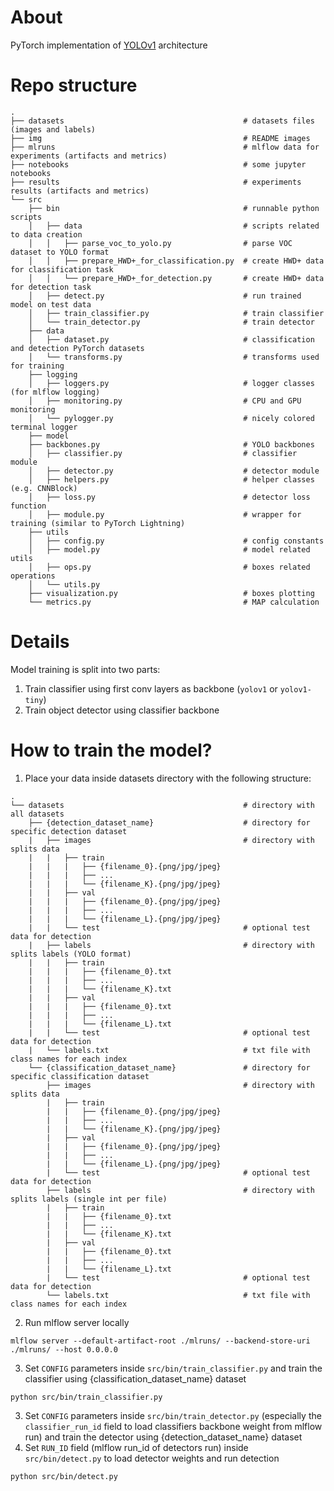 # About
PyTorch implementation of [YOLOv1](https://arxiv.org/pdf/1506.02640.pdf) architecture

# Repo structure
```
.
├── datasets						                # datasets files (images and labels)
├── img						                        # README images
├── mlruns						                    # mlflow data for experiments (artifacts and metrics)
├── notebooks						                # some jupyter notebooks
├── results						                    # experiments results (artifacts and metrics)
└── src
    ├── bin						                    # runnable python scripts
    │   ├── data					                # scripts related to data creation
    │   │   ├── parse_voc_to_yolo.py			    # parse VOC dataset to YOLO format
    │   │   ├── prepare_HWD+_for_classification.py	# create HWD+ data for classification task
    │   │   └── prepare_HWD+_for_detection.py		# create HWD+ data for detection task
    │   ├── detect.py					            # run trained model on test data 
    │   ├── train_classifier.py			            # train classifier 
    │   └── train_detector.py				        # train detector
    ├── data						
    │   ├── dataset.py					            # classification and detection PyTorch datasets
    │   └── transforms.py				            # transforms used for training
    ├── logging
    │   ├── loggers.py					            # logger classes (for mlflow logging)
    │   ├── monitoring.py				            # CPU and GPU monitoring
    │   └── pylogger.py				                # nicely colored terminal logger
    ├── model
    ├── backbones.py				                # YOLO backbones
    │   ├── classifier.py				            # classifier module
    │   ├── detector.py				                # detector module
    │   ├── helpers.py					            # helper classes (e.g. CNNBlock)
    │   ├── loss.py					                # detector loss function
    │   ├── module.py					            # wrapper for training (similar to PyTorch Lightning)
    ├── utils
    │   ├── config.py					            # config constants
    │   ├── model.py					            # model related utils
    │   ├── ops.py					                # boxes related operations
    │   └── utils.py
    ├── visualization.py				            # boxes plotting
    └── metrics.py					                # MAP calculation
```

# Details
Model training is split into two parts:
1. Train classifier using first conv layers as backbone (`yolov1` or `yolov1-tiny`)
2. Train object detector using classifier backbone

# How to train the model?
1. Place your data inside datasets directory with the following structure:
```
.
└── datasets                                        # directory with all datasets
    ├── {detection_dataset_name}                    # directory for specific detection dataset
    |   ├── images                                  # directory with splits data
    |   |   ├── train
    |   |   |   ├── {filename_0}.{png/jpg/jpeg}        
    |   |   |   ├── ...
    |   |   |   └── {filename_K}.{png/jpg/jpeg}
    |   |   ├── val
    |   |   |   ├── {filename_0}.{png/jpg/jpeg}
    |   |   |   ├── ...
    |   |   |   └── {filename_L}.{png/jpg/jpeg}
    |   |   └── test                                # optional test data for detection
    |   ├── labels                                  # directory with splits labels (YOLO format)
    |   |   ├── train
    |   |   |   ├── {filename_0}.txt
    |   |   |   ├── ...
    |   |   |   └── {filename_K}.txt
    |   |   ├── val
    |   |   |   ├── {filename_0}.txt
    |   |   |   ├── ...
    |   |   |   └── {filename_L}.txt
    |   |   └── test                                # optional test data for detection
    |   └── labels.txt                              # txt file with class names for each index
    └── {classification_dataset_name}               # directory for specific classification dataset
        ├── images                                  # directory with splits data
        |   ├── train
        |   |   ├── {filename_0}.{png/jpg/jpeg}        
        |   |   ├── ...
        |   |   └── {filename_K}.{png/jpg/jpeg}
        |   ├── val
        |   |   ├── {filename_0}.{png/jpg/jpeg}
        |   |   ├── ...
        |   |   └── {filename_L}.{png/jpg/jpeg}
        |   └── test                                # optional test data for detection
        ├── labels                                  # directory with splits labels (single int per file)
        |   ├── train
        |   |   ├── {filename_0}.txt
        |   |   ├── ...
        |   |   └── {filename_K}.txt
        |   ├── val
        |   |   ├── {filename_0}.txt
        |   |   ├── ...
        |   |   └── {filename_L}.txt
        |   └── test                                # optional test data for detection
        └── labels.txt                              # txt file with class names for each index
```
2. Run mlflow server locally
```
mlflow server --default-artifact-root ./mlruns/ --backend-store-uri ./mlruns/ --host 0.0.0.0       
```
3. Set `CONFIG` parameters inside `src/bin/train_classifier.py` and train the classifier using {classification_dataset_name} dataset
```
python src/bin/train_classifier.py
```
3. Set `CONFIG` parameters inside `src/bin/train_detector.py` (especially the `classifier_run_id` field to load classifiers backbone weight from mlflow run) and train the detector  using {detection_dataset_name} dataset
4. Set `RUN_ID` field (mlflow run_id of detectors run) inside `src/bin/detect.py` to load detector weights and run detection
```
python src/bin/detect.py
```
